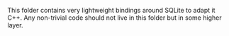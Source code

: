This folder contains very lightweight bindings around SQLite to adapt
it C++. Any non-trivial code should not live in this folder but in some
higher layer.